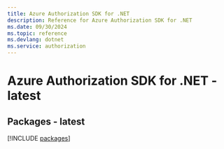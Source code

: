 ```yaml
---
title: Azure Authorization SDK for .NET
description: Reference for Azure Authorization SDK for .NET
ms.date: 09/30/2024
ms.topic: reference
ms.devlang: dotnet
ms.service: authorization
---
```

# Azure Authorization SDK for .NET - latest
## Packages - latest
[!INCLUDE [packages](authorization-index.md)]